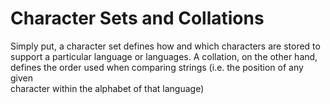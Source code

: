 # Character Sets and Collations

Simply put, a character set defines how and which characters are stored to\
support a particular language or languages. A collation, on the other hand,\
defines the order used when comparing strings (i.e. the position of any given\
character within the alphabet of that language)
